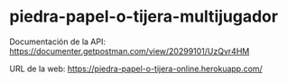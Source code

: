 # piedra-papel-o-tijera-multijugador

Documentación de la API: https://documenter.getpostman.com/view/20299101/UzQvr4HM

URL de la web: https://piedra-papel-o-tijera-online.herokuapp.com/
